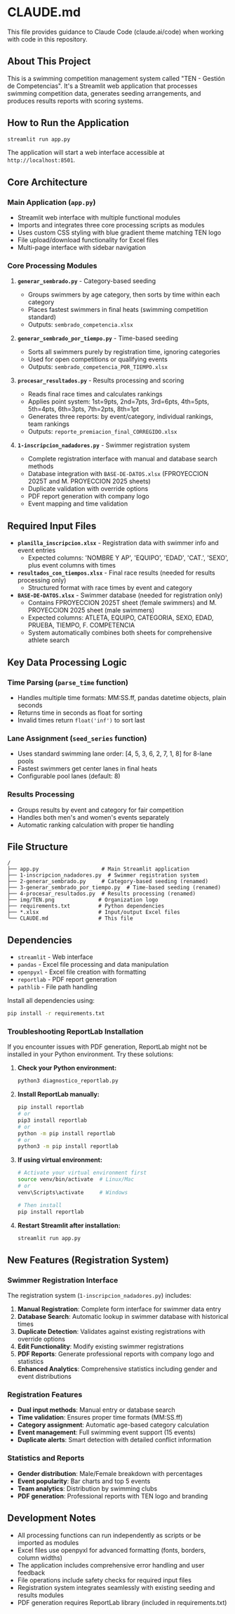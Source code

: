 # CLAUDE.md

This file provides guidance to Claude Code (claude.ai/code) when working with code in this repository.

## About This Project

This is a swimming competition management system called "TEN - Gestión de Competencias". It's a Streamlit web application that processes swimming competition data, generates seeding arrangements, and produces results reports with scoring systems.

## How to Run the Application

```bash
streamlit run app.py
```

The application will start a web interface accessible at `http://localhost:8501`.

## Core Architecture

### Main Application (`app.py`)
- Streamlit web interface with multiple functional modules
- Imports and integrates three core processing scripts as modules
- Uses custom CSS styling with blue gradient theme matching TEN logo
- File upload/download functionality for Excel files
- Multi-page interface with sidebar navigation

### Core Processing Modules

1. **`generar_sembrado.py`** - Category-based seeding
   - Groups swimmers by age category, then sorts by time within each category
   - Places fastest swimmers in final heats (swimming competition standard)
   - Outputs: `sembrado_competencia.xlsx`

2. **`generar_sembrado_por_tiempo.py`** - Time-based seeding  
   - Sorts all swimmers purely by registration time, ignoring categories
   - Used for open competitions or qualifying events
   - Outputs: `sembrado_competencia_POR_TIEMPO.xlsx`

3. **`procesar_resultados.py`** - Results processing and scoring
   - Reads final race times and calculates rankings
   - Applies point system: 1st=9pts, 2nd=7pts, 3rd=6pts, 4th=5pts, 5th=4pts, 6th=3pts, 7th=2pts, 8th=1pt
   - Generates three reports: by event/category, individual rankings, team rankings
   - Outputs: `reporte_premiacion_final_CORREGIDO.xlsx`

4. **`1-inscripcion_nadadores.py`** - Swimmer registration system
   - Complete registration interface with manual and database search methods
   - Database integration with `BASE-DE-DATOS.xlsx` (FPROYECCION 2025T and M. PROYECCION 2025 sheets)
   - Duplicate validation with override options
   - PDF report generation with company logo
   - Event mapping and time validation

## Required Input Files

- **`planilla_inscripcion.xlsx`** - Registration data with swimmer info and event entries
  - Expected columns: 'NOMBRE Y AP', 'EQUIPO', 'EDAD', 'CAT.', 'SEXO', plus event columns with times
- **`resultados_con_tiempos.xlsx`** - Final race results (needed for results processing only)
  - Structured format with race times by event and category
- **`BASE-DE-DATOS.xlsx`** - Swimmer database (needed for registration only)
  - Contains FPROYECCION 2025T sheet (female swimmers) and M. PROYECCION 2025 sheet (male swimmers)
  - Expected columns: ATLETA, EQUIPO, CATEGORIA, SEXO, EDAD, PRUEBA, TIEMPO, F. COMPETENCIA
  - System automatically combines both sheets for comprehensive athlete search

## Key Data Processing Logic

### Time Parsing (`parse_time` function)
- Handles multiple time formats: MM:SS.ff, pandas datetime objects, plain seconds
- Returns time in seconds as float for sorting
- Invalid times return `float('inf')` to sort last

### Lane Assignment (`seed_series` function)  
- Uses standard swimming lane order: [4, 5, 3, 6, 2, 7, 1, 8] for 8-lane pools
- Fastest swimmers get center lanes in final heats
- Configurable pool lanes (default: 8)

### Results Processing
- Groups results by event and category for fair competition
- Handles both men's and women's events separately
- Automatic ranking calculation with proper tie handling

## File Structure

```
/
├── app.py                    # Main Streamlit application
├── 1-inscripcion_nadadores.py  # Swimmer registration system
├── 2-generar_sembrado.py     # Category-based seeding (renamed)
├── 3-generar_sembrado_por_tiempo.py  # Time-based seeding (renamed)
├── 4-procesar_resultados.py  # Results processing (renamed)
├── img/TEN.png              # Organization logo
├── requirements.txt         # Python dependencies
├── *.xlsx                   # Input/output Excel files
└── CLAUDE.md                # This file
```

## Dependencies

- `streamlit` - Web interface
- `pandas` - Excel file processing and data manipulation
- `openpyxl` - Excel file creation with formatting
- `reportlab` - PDF report generation
- `pathlib` - File path handling

Install all dependencies using:
```bash
pip install -r requirements.txt
```

### Troubleshooting ReportLab Installation

If you encounter issues with PDF generation, ReportLab might not be installed in your Python environment. Try these solutions:

1. **Check your Python environment:**
   ```bash
   python3 diagnostico_reportlab.py
   ```

2. **Install ReportLab manually:**
   ```bash
   pip install reportlab
   # or
   pip3 install reportlab
   # or
   python -m pip install reportlab
   # or  
   python3 -m pip install reportlab
   ```

3. **If using virtual environment:**
   ```bash
   # Activate your virtual environment first
   source venv/bin/activate  # Linux/Mac
   # or
   venv\Scripts\activate     # Windows
   
   # Then install
   pip install reportlab
   ```

4. **Restart Streamlit after installation:**
   ```bash
   streamlit run app.py
   ```

## New Features (Registration System)

### Swimmer Registration Interface
The registration system (`1-inscripcion_nadadores.py`) includes:

1. **Manual Registration**: Complete form interface for swimmer data entry
2. **Database Search**: Automatic lookup in swimmer database with historical times
3. **Duplicate Detection**: Validates against existing registrations with override options
4. **Edit Functionality**: Modify existing swimmer registrations
5. **PDF Reports**: Generate professional reports with company logo and statistics
6. **Enhanced Analytics**: Comprehensive statistics including gender and event distributions

### Registration Features
- **Dual input methods**: Manual entry or database search
- **Time validation**: Ensures proper time formats (MM:SS.ff)
- **Category assignment**: Automatic age-based category calculation
- **Event management**: Full swimming event support (15 events)
- **Duplicate alerts**: Smart detection with detailed conflict information

### Statistics and Reports
- **Gender distribution**: Male/Female breakdown with percentages
- **Event popularity**: Bar charts and top 5 events
- **Team analytics**: Distribution by swimming clubs
- **PDF generation**: Professional reports with TEN logo and branding

## Development Notes

- All processing functions can run independently as scripts or be imported as modules
- Excel files use openpyxl for advanced formatting (fonts, borders, column widths)
- The application includes comprehensive error handling and user feedback
- File operations include safety checks for required input files
- Registration system integrates seamlessly with existing seeding and results modules
- PDF generation requires ReportLab library (included in requirements.txt)